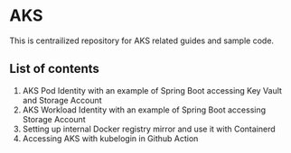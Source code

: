 # AKS

This is centrailized repository for AKS related guides and sample code. 

## List of contents

1. AKS Pod Identity with an example of Spring Boot accessing Key Vault and Storage Account 
2. AKS Workload Identity with an example of Spring Boot accessing Storage Account
3. Setting up internal Docker registry mirror and use it with Containerd 
4. Accessing AKS with kubelogin in Github Action
